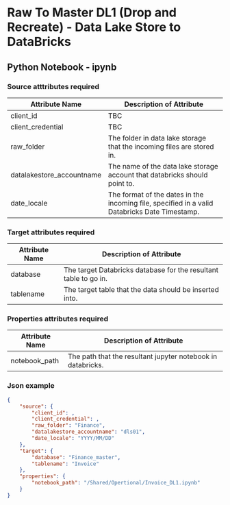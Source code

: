 # Raw To Master DL1 (Drop and Recreate) - Data Lake Store to DataBricks
## Python Notebook - ipynb

### Source atttributes required

Attribute Name | Description of Attribute
-------------- | ------------------------
client_id | TBC
client_credential | TBC
raw_folder | The folder in data lake storage that the incoming files are stored in.
datalakestore_accountname | The name of the data lake storage account that databricks should point to.
date_locale | The format of the dates in the incoming file, specified in a valid Databricks Date Timestamp.

### Target attributes required

Attribute Name | Description of Attribute
-------------- | ------------------------
database | The target Databricks database for the resultant table to go in.
tablename | The target table that the data should be inserted into.

### Properties attributes required

Attribute Name | Description of Attribute
-------------- | ------------------------
notebook_path | The path that the resultant jupyter notebook in databricks.

### Json example

```json
{
    "source": {
        "client_id": ,
        "client_credential": ,
        "raw_folder": "Finance",
        "datalakestore_accountname": "dls01",
        "date_locale": "YYYY/MM/DD"
    }, 
    "target": {
        "database": "Finance_master",
        "tablename": "Invoice"
    },
    "properties": {
        "notebook_path": "/Shared/Opertional/Invoice_DL1.ipynb"
    }
}
```
